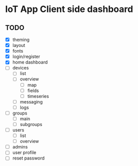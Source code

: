 # IoT App Client side dashboard

## TODO

- [x] theming
- [x] layout
- [x] fonts
- [x] login/register
- [x] home dashboard
- [ ] devices
  - [ ] list
  - [ ] overview
    - [ ] map
    - [ ] fields
    - [ ] timeseries
  - [ ] messaging
  - [ ] logs
- [ ] groups
  - [ ] main
  - [ ] subgroups
- [ ] users
  - [ ] list
  - [ ] overview
- [ ] admins
- [ ] user profile
- [ ] reset password
